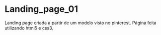# Landing_page_01
Landing page criada a partir de um modelo visto no pinterest. Página feita utilizando html5 e css3.
